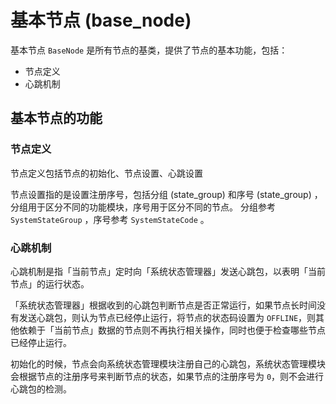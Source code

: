 # 基本节点 (base_node)

基本节点 `BaseNode` 是所有节点的基类，提供了节点的基本功能，包括：
- 节点定义
- 心跳机制



## 基本节点的功能

### 节点定义

节点定义包括节点的初始化、节点设置、心跳设置

节点设置指的是设置注册序号，包括分组 (state_group) 和序号 (state_group) ，分组用于区分不同的功能模块，序号用于区分不同的节点。
分组参考 `SystemStateGroup` ，序号参考 `SystemStateCode` 。

### 心跳机制

心跳机制是指「当前节点」定时向「系统状态管理器」发送心跳包，以表明「当前节点」的运行状态。

「系统状态管理器」根据收到的心跳包判断节点是否正常运行，如果节点长时间没有发送心跳包，则认为节点已经停止运行，将节点的状态码设置为 `OFFLINE`，则其他依赖于「当前节点」数据的节点则不再执行相关操作，同时也便于检查哪些节点已经停止运行。


初始化的时候，节点会向系统状态管理模块注册自己的心跳包，系统状态管理模块会根据节点的注册序号来判断节点的状态，如果节点的注册序号为 `0`，则不会进行心跳包的检测。


